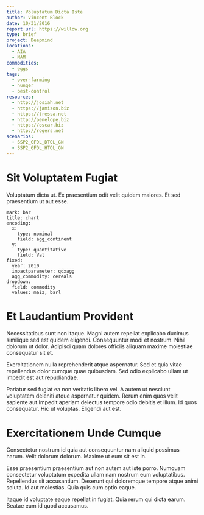 ```yaml
---
title: Voluptatum Dicta Iste
author: Vincent Block
date: 10/31/2016
report url: https://willow.org
type: brief
project: Deepmind
locations:
  - AIA
  - NAM
commodities:
  - eggs
tags:
  - over-farming
  - hunger
  - pest-control
resources:
  - http://josiah.net
  - https://jamison.biz
  - https://tressa.net
  - http://penelope.biz
  - https://oscar.biz
  - http://rogers.net
scenarios:
  - SSP2_GFDL_DTOL_GN
  - SSP2_GFDL_HTOL_GN
---
```

# Sit Voluptatem Fugiat
Voluptatum dicta ut. Ex praesentium odit velit quidem maiores. Et sed praesentium ut aut esse.

```vis
mark: bar
title: chart
encoding:
  x:
    type: nominal
    field: agg_continent
  y:
    type: quantitative
    field: Val
fixed:
  year: 2010
  impactparameter: qdxagg
  agg_commodity: cereals
dropdown:
  field: commodity
  values: maiz, barl
```

# Et Laudantium Provident
Necessitatibus sunt non itaque. Magni autem repellat explicabo ducimus similique sed est quidem eligendi. Consequuntur modi et nostrum. Nihil dolorum ut dolor. Adipisci quam dolores officiis aliquam maxime molestiae consequatur sit et.
 Exercitationem nulla reprehenderit atque aspernatur. Sed et quia vitae repellendus dolor cumque quae quibusdam. Sed odio explicabo ullam ut impedit est aut repudiandae.
 Pariatur sed fugiat ea non veritatis libero vel. A autem ut nesciunt voluptatem deleniti atque aspernatur quidem. Rerum enim quos velit sapiente aut.Impedit aperiam delectus tempore odio debitis et illum. Id quos consequatur. Hic ut voluptas. Eligendi aut est.

# Exercitationem Unde Cumque
Consectetur nostrum id quia aut consequuntur nam aliquid possimus harum. Velit dolorum dolorum. Maxime ut eum sit est in.
 Esse praesentium praesentium aut non autem aut iste porro. Numquam consectetur voluptatum expedita ullam nam nostrum eum voluptatibus. Repellendus sit accusantium. Deserunt qui doloremque tempore atque animi soluta. Id aut molestias. Quia quis cum optio eaque.
 Itaque id voluptate eaque repellat in fugiat. Quia rerum qui dicta earum. Beatae eum id quod accusamus.
